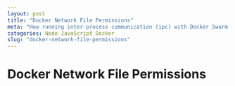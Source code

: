 ```yaml
---
layout: post
title: "Docker Network File Permissions"
meta: "How running inter-process communication (ipc) with Docker Swarm led to an insight into file permissions on bridge and overlay networks."
categories: Node JavaScript Docker
slug: "docker-network-file-permissions"
---
```


# Docker Network File Permissions
